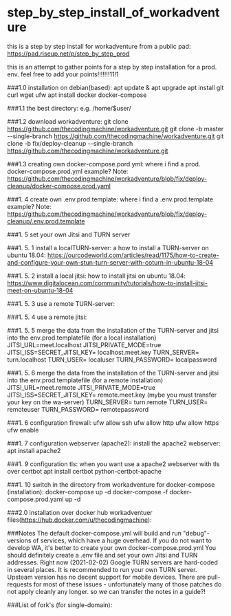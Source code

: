 # step_by_step_install_of_workadventure
this is a step by step install for workadventure from a public pad:
https://pad.riseup.net/p/step_by_step_prod

this is an attempt to gather points for a step by step installation for a prod. env.
feel free to add your points!!!!!!!11!1

###1.0 installation on debian(based):
apt update & apt upgrade
apt install git curl wget ufw 
apt install docker docker-compose

###1.1 the best directory:
e.g. /home/$user/

###1.2 download workadventure:
git clone https://github.com/thecodingmachine/workadventure.git
git clone -b master --single-branch https://github.com/thecodingmachine/workadventure.git
git clone -b fix/deploy-cleanup --single-branch https://github.com/thecodingmachine/workadventure.git

###1.3 creating own docker-compose.pord.yml:
where i find a prod. docker-compose.prod.yml example?
Note:
https://github.com/thecodingmachine/workadventure/blob/fix/deploy-cleanup/docker-compose.prod.yaml


###1. 4 create own .env.prod.template:
where i find a .env.prod.template example?
Note:
https://github.com/thecodingmachine/workadventure/blob/fix/deploy-cleanup/.env.prod.template


###1. 5 set your own Jitsi and TURN server

###1. 5. 1 install a localTURN-server:
a how to install a TURN-server on ubuntu 18.04:
https://ourcodeworld.com/articles/read/1175/how-to-create-and-configure-your-own-stun-turn-server-with-coturn-in-ubuntu-18-04

###1. 5. 2 install a local jitsi:
how to install jitsi on ubuntu 18.04:
https://www.digitalocean.com/community/tutorials/how-to-install-jitsi-meet-on-ubuntu-18-04

###1. 5. 3 use a remote TURN-server:


###1. 5. 4 use a remote jitsi:


###1. 5. 5 merge the data from the installation of the TURN-server and jitsi into the env.prod.templatefile (for a local installation)
JITSI_URL=meet.localhost
JITSI_PRIVATE_MODE=true
JITSI_ISS=SECRET_JITSI_KEY= localhost.meet.key
TURN_SERVER= turn.localhost
TURN_USER= localuser
TURN_PASSWORD= localpassword

###1. 5. 6 merge the data from the installation of the TURN-server and jitsi into the env.prod.templatefile (for a remote installation)
JITSI_URL=meet.remote
JITSI_PRIVATE_MODE=true
JITSI_ISS=SECRET_JITSI_KEY= remote.meet.key (mybe you must transfer your key on the wa-server)
TURN_SERVER= turn.remote
TURN_USER= remoteuser
TURN_PASSWORD= remotepassword

###1. 6 configuration firewall:
ufw allow ssh
ufw allow http
ufw allow https
ufw enable


###1. 7 configuration webserver (apache2):
install the apache2 webserver:
apt install apache2


###1. 9 configuration tls:
when you want use a apache2 webserver with tls over certbot
apt install certbot python-certbot-apache


###1. 10 switch in the directory from workadventure for docker-compose (installation):
docker-compose up -d
docker-compose -f docker-compose.prod.yaml up -d


###2.0 installation over docker hub workadventuer files(https://hub.docker.com/u/thecodingmachine):


###Notes
The default docker-compose.yml will build and run "debug"-versions of services, which have a huge overhead. If you do not want to develop WA, it's better to create your own docker-compose.prod.yml
You should definitely create a .env file and set your own Jitsi and TURN addresses.
Right now (2021-02-02) Google TURN servers are hard-coded in several places. It is recommended to run your own TURN server.
Upsteam version has no decent support for mobile devices.
There are pull-requests for most of these issues - unfortunately many of those patches do not apply cleanly any longer.
so we can transfer the notes in a guide?!

###List of fork's (for single-domain):
